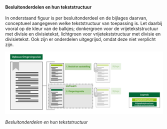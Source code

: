 #### Besluitonderdelen en hun tekststructuur

In onderstaand figuur is per besluitonderdeel en de bijlages daarvan,
conceptueel aangegeven welke tekststructuur van toepassing is. Let daarbij
vooral op de kleur van de balkjes; donkergroen voor de vrijetekststructuur met
divisie en divisietekst, lichtgroen voor vrijetekststructuur met
divisie en divisietekst. Ook zijn er onderdelen uitgegrijsd, omdat deze niet verplicht
zijn.

![](media/OpbouwOviLichaam2104.png)

*Besluitonderdelen en hun tekststructuur*
